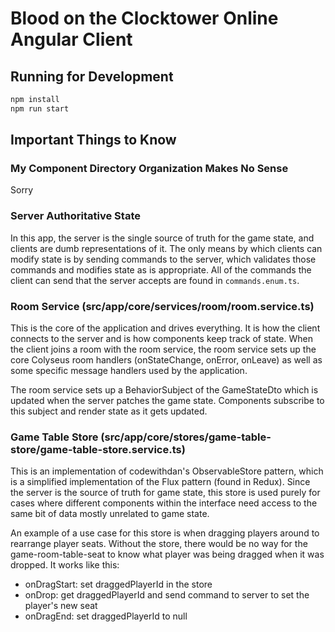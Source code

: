 # Blood on the Clocktower Online Angular Client

## Running for Development

```sh
npm install
npm run start
```

## Important Things to Know

### My Component Directory Organization Makes No Sense

Sorry

### Server Authoritative State

In this app, the server is the single source of truth for the game state, and clients are dumb representations of it. The only means by which clients can modify state is by sending commands to the server, which validates those commands and modifies state as is appropriate. All of the commands the client can send that the server accepts are found in `commands.enum.ts`.

### Room Service (src/app/core/services/room/room.service.ts)

This is the core of the application and drives everything. It is how the client connects to the server and is how components keep track of state. When the client joins a room with the room service, the room service sets up the core Colyseus room handlers (onStateChange, onError, onLeave) as well as some specific message handlers used by the application.

The room service sets up a BehaviorSubject of the GameStateDto which is updated when the server patches the game state. Components subscribe to this subject and render state as it gets updated.

### Game Table Store (src/app/core/stores/game-table-store/game-table-store.service.ts)

This is an implementation of codewithdan's ObservableStore pattern, which is a simplified implementation of the Flux pattern (found in Redux). Since the server is the source of truth for game state, this store is used purely for cases where different components within the interface need access to the same bit of data mostly unrelated to game state.

An example of a use case for this store is when dragging players around to rearrange player seats. Without the store, there would be no way for the game-room-table-seat to know what player was being dragged when it was dropped. It works like this:

- onDragStart: set draggedPlayerId in the store
- onDrop: get draggedPlayerId and send command to server to set the player's new seat
- onDragEnd: set draggedPlayerId to null
